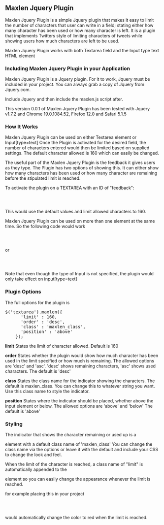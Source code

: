 <h2>Maxlen Jquery Plugin</h2>

Maxlen Jquery Plugin is a simple Jquery plugin that makes it easy to limit the number of characters that user can write in a field; stating either how many character has been used or how many character is left. It is a plugin that implements Twitters style of limiting characters of tweets while showing users how much characters are left to be used.

Maxlen Jquery Plugin works with both Textarea field and the Input type text HTML element


<h3>Including Maxlen Jquery Plugin in your Application</h3>

Maxlen Jquery Plugin is a Jquery plugin. 
For it to work, Jquery must be included in your project. 
You can always grab a copy of Jquery from Jquery.com.

Include Jquery and then include the maxlen.js script after.

This version 0.0.1 of Maxlen Jquery Plugin has been tested with Jquery v1.7.2
and Chrome 19.0.1084.52, Firefox 12.0 and Safari 5.1.5

<h3>How It Works</h3>
Maxlen Jquery Plugin can be used on either Textarea element or Input[type=text]
Once the Plugin is activated for the desired field, the number of characters entered
would then be limited based on supplied settings. The default character allowed is 160 which can easily be changed.

The useful part of the Maxlen Jquery Plugin is the feedback it gives users as they type.
The Plugin has two options of showing this. It can either show how many characters has been used or how many character are remaining before the stipulated limit is reached.

To activate the plugin on a TEXTAREA with an ID of "feedback":

<pre>
<script type='text/javascript'>
$(document).ready(function()
{
$('textarea#feedback').maxlen();

}
);
</script>
</pre>

This would use the default values and limit allowed characters to 160.

Maxlen Jquery Plugin can be used on more than one element at the same time. So the following code would work

<pre>
<script type='text/javascript'>
$(document).ready(function()
{
$('textarea,input').maxlen();

}
);
</script>
</pre>

or

<pre>
<script type='text/javascript'>
$(document).ready(function()
{
$('textarea').maxlen();
$('input').maxlen();
}
);
</script>
</pre>

Note that even though the type of Input is not specified, the plugin would only take effect on input[type=text]

<h3>Plugin Options</h3>

The full options for the plugin is

<pre>
$('textarea').maxlen({
      'limit' : 160,
      'order' : 'desc',
      'class' : 'maxlen_class',
      'position' : 'above'
    });
</pre>

<strong>limit</strong> 
States the limit of character allowed. Default is 160

<strong>order</strong> 
States whether the plugin would show how much character has been used in the limit specified or how much is remaining.
The allowed options are 'desc' and 'asc'. 'desc' shows remaining characters, 'asc' shows used characters. The default is 'desc'

<strong>class</strong> 
States the class name for the indicator showing the characters. The default is maxlen_class. You can change this to whatever string you want. Use this class name to style the indicator.

<strong>position</strong> 
States where the indicator should be placed, whether above the input element or below. The allowed options are 'above' and 'below' The default is 'above'

<h3>Styling</h3>

The indicator that shows the character remaining or used up is a <p> element with a default class name of 'maxlen_class'
You can change the class name via the options or leave it with the default and include your CSS to change the look and feel.

When the limit of the character is reached, a class name of "limit" is automatically appended to the <p> element so you can easily change the appearance whenever the limit is reached.

for example placing this in your project 

<pre>
<style type="text/css">
.limit
{
color:red;
}
</style>
</pre>

would automatically change the color to red when the limit is reached.